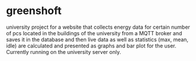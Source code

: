 # greenshoft

university project for a website that collects energy data for certain number of pcs located in the buildings of the university from a MQTT broker and saves it in the database and then live data as well as statistics (max, mean, idle) are calculated and presented as graphs and bar plot for the user.
Currently running on the university server only. 
